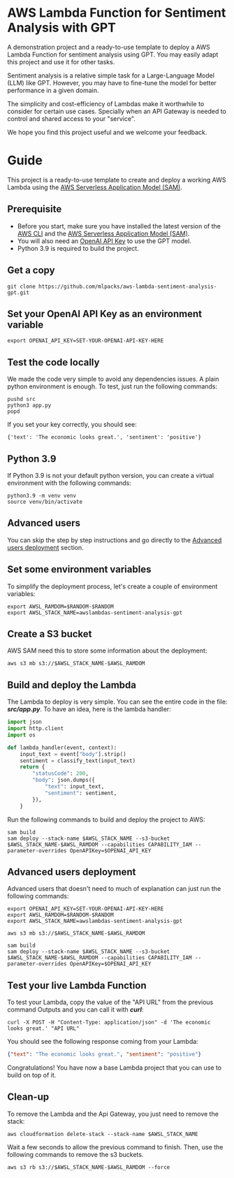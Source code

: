 # AWS Lambda Function for Sentiment Analysis with GPT

A demonstration project and a ready-to-use template to deploy a AWS Lambda Function for sentiment analysis using GPT. You may easily adapt this project and use it for other tasks.

Sentiment analysis is a relative simple task for a Large-Language Model (LLM) like GPT. However, you may have to fine-tune the model for better performance in a given domain.

The simplicity and cost-efficiency of Lambdas make it worthwhile to consider for certain use cases. Specially when an API Gateway is needed to control and shared access to your "service".  

We hope you find this project useful and we welcome your feedback.

# Guide

This project is a ready-to-use template to create and deploy a working AWS Lambda using the [AWS Serverless Application Model (SAM)](https://aws.amazon.com/serverless/sam/).   

## Prerequisite
* Before you start, make sure you have installed the latest version of the [AWS CLI](https://docs.aws.amazon.com/cli/latest/userguide/install-cliv2.html)
and the [AWS Serverless Application Model (SAM)](https://docs.aws.amazon.com/serverless-application-model/latest/developerguide/serverless-sam-cli-install.html).
* You will also need an [OpenAI API Key](https://beta.openai.com/docs/api-reference/authentication) to use the GPT model.
* Python 3.9 is required to build the project.

## Get a copy
```
git clone https://github.com/mlpacks/aws-lambda-sentiment-analysis-gpt.git
```

## Set your OpenAI API Key as an environment variable
```
export OPENAI_API_KEY=SET-YOUR-OPENAI-API-KEY-HERE
```

## Test the code locally
We made the code very simple to avoid any dependencies issues. A plain python environment is enough. To test, just run the following commands:
```
pushd src
python3 app.py
popd
```

If you set your key correctly, you should see:
```
{'text': 'The economic looks great.', 'sentiment': 'positive'}
```

## Python 3.9
If Python 3.9 is not your default python version, you can create a virtual environment with the following commands:
```
python3.9 -m venv venv
source venv/bin/activate
```

## Advanced users
You can skip the step by step instructions and go directly to the [Advanced users deployment](#advanced-users-deployment) section.


## Set some environment variables
To simplify the deployment process, let's create a couple of environment variables:
```
export AWSL_RAMDOM=$RANDOM-$RANDOM
export AWSL_STACK_NAME=awslambdas-sentiment-analysis-gpt
```

## Create a S3 bucket
AWS SAM need this to store some information about the deployment:
```
aws s3 mb s3://$AWSL_STACK_NAME-$AWSL_RAMDOM
```

## Build and deploy the Lambda
The Lambda to deploy is very simple. You can see the entire code in the file: ***src/app.py***. To have an idea, here is the lambda handler:
```python
import json
import http.client
import os

def lambda_handler(event, context):
    input_text = event["body"].strip()
    sentiment = classify_text(input_text)
    return {
        "statusCode": 200,
        "body": json.dumps({
            "text": input_text,
            "sentiment": sentiment,
        }),
    }
```

Run the following commands to build and deploy the project to AWS:
```
sam build
sam deploy --stack-name $AWSL_STACK_NAME --s3-bucket $AWSL_STACK_NAME-$AWSL_RAMDOM --capabilities CAPABILITY_IAM --parameter-overrides OpenAPIKey=$OPENAI_API_KEY
```

## <a name="advanced-users-deployment" id="advanced-users-deployment"></a>Advanced users deployment
Advanced users that doesn't need to much of explanation can just run the following commands:
```
export OPENAI_API_KEY=SET-YOUR-OPENAI-API-KEY-HERE
export AWSL_RAMDOM=$RANDOM-$RANDOM
export AWSL_STACK_NAME=awslambdas-sentiment-analysis-gpt

aws s3 mb s3://$AWSL_STACK_NAME-$AWSL_RAMDOM

sam build
sam deploy --stack-name $AWSL_STACK_NAME --s3-bucket $AWSL_STACK_NAME-$AWSL_RAMDOM --capabilities CAPABILITY_IAM --parameter-overrides OpenAPIKey=$OPENAI_API_KEY
```

## Test your live Lambda Function
To test your Lambda, copy the value of the "API URL" from the previous command Outputs and you can call it with ***curl***:
```
curl -X POST -H "Content-Type: application/json" -d 'The economic looks great.' "API URL"
```

You should see the following response coming from your Lambda:
```json
{"text": "The economic looks great.", "sentiment": "positive"}
```

Congratulations! You have now a base Lambda project that you can use to build on top of it.

## Clean-up
To remove the Lambda and the Api Gateway, you just need to remove the stack:
```
aws cloudformation delete-stack --stack-name $AWSL_STACK_NAME
```

Wait a few seconds to allow the previous command to finish. Then, use the following commands to remove the s3 buckets.
```
aws s3 rb s3://$AWSL_STACK_NAME-$AWSL_RAMDOM --force
```